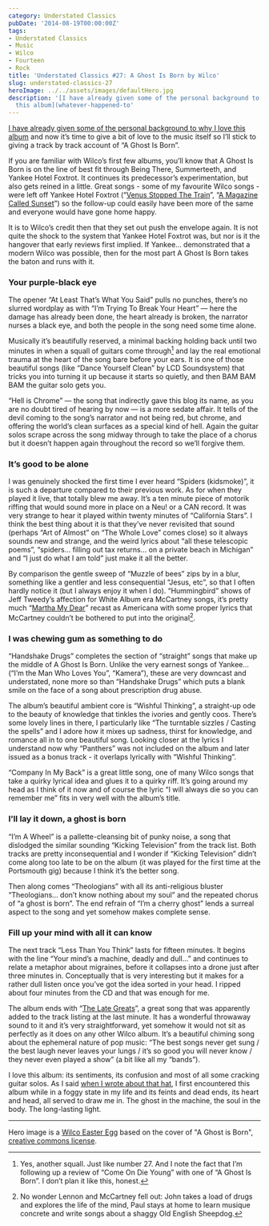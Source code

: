 ```yaml
---
category: Understated Classics
pubDate: '2014-08-19T00:00:00Z'
tags:
- Understated Classics
- Music
- Wilco
- Fourteen
- Rock
title: 'Understated Classics #27: A Ghost Is Born by Wilco'
slug: understated-classics-27
heroImage: ../../assets/images/defaultHero.jpg
description: '[I have already given some of the personal background to why I love
  this album](whatever-happened-to'
---
```

[I have already given some of the personal background to why I love this album](whatever-happened-to-that-hat) and now it’s time to give a bit of love to the music itself so I’ll stick to giving a track by track account of “A Ghost Is Born”.

If you are familiar with Wilco’s first few albums, you’ll know that A Ghost Is Born is on the line of best fit through Being There, Summerteeth, and Yankee Hotel Foxtrot. It continues its predecessor’s experimentation, but also gets reined in a little. Great songs - some of my favourite Wilco songs - were left off Yankee Hotel Foxtrot (“[Venus Stopped The Train](http://www.bemydemon.org/songs/venus.htm)”, “[A Magazine Called Sunset](http://wilcoworld.net/#!/song/a-magazine-called-sunset/)”) so the follow-up could easily have been more of the same and everyone would have gone home happy.

It is to Wilco’s credit then that they set out push the envelope again. It is not quite the shock to the system that Yankee Hotel Foxtrot was, but nor is it the hangover that early reviews first implied. If Yankee… demonstrated that a modern Wilco was possible, then for the most part A Ghost Is Born takes the baton and runs with it.

### Your purple-black eye

The opener “At Least That’s What You Said” pulls no punches, there’s no slurred wordplay as with “I’m Trying To Break Your Heart” — here the damage has already been done, the heart already is broken, the narrator nurses a black eye, and both the people in the song need some time alone.

Musically it’s beautifully reserved, a minimal backing holding back until two minutes in when a squall of guitars come through[^1] and lay the real emotional trauma at the heart of the song bare before your ears. It is one of those beautiful songs (like “Dance Yourself Clean” by LCD Soundsystem) that tricks you into turning it up because it starts so quietly, and then BAM BAM BAM the guitar solo gets you.

“Hell is Chrome” — the song that indirectly gave this blog its name, as you are no doubt tired of hearing by now — is a more sedate affair. It tells of the devil coming to the song’s narrator and not being red, but chrome, and offering the world’s clean surfaces as a special kind of hell. Again the guitar solos scrape across the song midway through to take the place of a chorus but it doesn’t happen again throughout the record so we’ll forgive them.

### It’s good to be alone

I was genuinely shocked the first time I ever heard “Spiders (kidsmoke)”, it is such a departure compared to their previous work. As for when they played it live, that totally blew me away. It’s a ten minute piece of motorik riffing that would sound more in place on a Neu! or a CAN record. It was very strange to hear it played within twenty minutes of “California Stars”. I think the best thing about it is that they’ve never revisited that sound (perhaps “Art of Almost” on “The Whole Love” comes close) so it always sounds new and strange, and the weird lyrics about “all these telescopic poems”, “spiders… filling out tax returns… on a private beach in Michigan” and “I just do what I am told” just make it all the better.

By comparison the gentle sweep of “Muzzle of bees” zips by in a blur, something like a gentler and less consequential “Jesus, etc”, so that I often hardly notice it (but I always enjoy it when I do). “Hummingbird” shows of Jeff Tweedy’s affection for White Album era McCartney songs, it’s pretty much “[Martha My Dear](http://en.wikipedia.org/wiki/Martha_My_Dear)” recast as Americana with some proper lyrics that McCartney couldn’t be bothered to put into the original[^2].

### I was chewing gum as something to do

“Handshake Drugs” completes the section of “straight” songs that make up the middle of A Ghost Is Born. Unlike the very earnest songs of Yankee… (“I’m the Man Who Loves You”, “Kamera”), these are very downcast and understated, none more so than “Handshake Drugs” which puts a blank smile on the face of a song about prescription drug abuse.

The album’s beautiful ambient core is “Wishful Thinking”, a straight-up ode to the beauty of knowledge that tinkles the ivories and gently coos. There’s some lovely lines in there, I particularly like “The turntable sizzles / Casting the spells” and I adore how it mixes up sadness, thirst for knowledge, and romance all in to one beautiful song. Looking closer at the lyrics I understand now why “Panthers” was not included on the album and later issued as a bonus track - it overlaps lyrically with “Wishful Thinking”.

“Company In My Back” is a great little song, one of many Wilco songs that take a quirky lyrical idea and glues it to a quirky riff. It’s going around my head as I think of it now and of course the lyric “I will always die so you can remember me” fits in very well with the album’s title.

### I’ll lay it down, a ghost is born

“I’m A Wheel” is a pallette-cleansing bit of punky noise, a song that dislodged the similar sounding “Kicking Television” from the track list. Both tracks are pretty inconsequential and I wonder if “Kicking Television” didn’t come along too late to be on the album (it was played for the first time at the Portsmouth gig) because I think it’s the better song.

Then along comes “Theologians” with all its anti-religious bluster “Theologians… don’t know nothing about my soul” and the repeated chorus of “a ghost is born”. The end refrain of “I’m a cherry ghost” lends a surreal aspect to the song and yet somehow makes complete sense.

### Fill up your mind with all it can know

The next track “Less Than You Think” lasts for fifteen minutes. It begins with the line “Your mind’s a machine, deadly and dull…” and continues to relate a metaphor about migraines, before it collapses into a drone just after three minutes in. Conceptually that is very interesting but it makes for a rather dull listen once you’ve got the idea sorted in your head. I ripped about four minutes from the CD and that was enough for me.

The album ends with “[The Late Greats](http://wilcoworld.net/#!/song/the-late-greats/)”, a great song that was apparently added to the track listing at the last minute. It has a wonderful throwaway sound to it and it’s very straightforward, yet somehow it would not sit as perfectly as it does on any other Wilco album. It’s a beautiful chiming song about the ephemeral nature of pop music: “The best songs never get sung / the best laugh never leaves your lungs / it’s so good you will never know / they never even played a show” (a bit like all my “bands”).

I love this album: its sentiments, its confusion and most of all some cracking guitar solos. As I said [when I wrote about that hat](whatever-happened-to-that-hat), I first encountered this album while in a foggy state in my life and its feints and dead ends, its heart and head, all served to draw me in. The ghost in the machine, the soul in the body. The long-lasting light.

***

Hero image is a [Wilco Easter Egg](https://flic.kr/p/e4oByj) based on the cover of "A Ghost is Born", [creative commons license](https://creativecommons.org/licenses/by-nc-nd/2.0/).

[^1]: Yes, another squall. Just like number 27. And I note the fact that I’m following up a review of “Come On Die Young” with one of “A Ghost Is Born”. I don’t plan it like this, honest.
[^2]: No wonder Lennon and McCartney fell out: John takes a load of drugs and explores the life of the mind, Paul stays at home to learn musique concrete and write songs about a shaggy Old English Sheepdog.